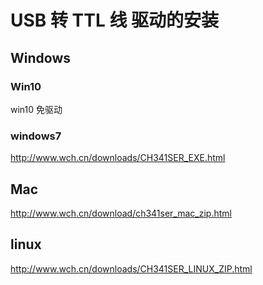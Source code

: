 # USB 转 TTL 线 驱动的安装


## Windows

###  Win10
win10 免驱动



### windows7


http://www.wch.cn/downloads/CH341SER_EXE.html





## Mac

http://www.wch.cn/download/ch341ser_mac_zip.html


## linux

http://www.wch.cn/downloads/CH341SER_LINUX_ZIP.html
